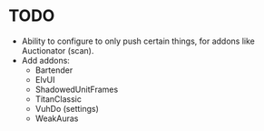 # TODO

- Ability to configure to only push certain things, for addons like Auctionator (scan).
- Add addons:
  - Bartender
  - ElvUI
  - ShadowedUnitFrames
  - TitanClassic
  - VuhDo (settings)
  - WeakAuras

